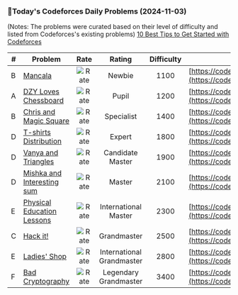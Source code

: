 ### 🌟Today's Codeforces Daily Problems (2024-11-03)
(Notes: The problems were curated based on their level of difficulty and listed from Codeforces's existing problems)
[10 Best Tips to Get Started with Codeforces](https://github.com/ika9810/Codeforces-Daily-Problems/blob/main/10%20Best%20Tips%20to%20Get%20Started%20with%20Codeforces.md)

| # | Problem | Rate| Rating | Difficulty | Contest |
|---| ----- | :--------: | :----------: | :----------: | ---------- |
|B|[Mancala](https://codeforces.com/contest/975/problem/B)|![Rate](https://img.shields.io/badge/Newbie-1100-lightgrey)|Newbie|1100|[https://codeforces.com/contest/975](https://codeforces.com/contest/975)|
|A|[DZY Loves Chessboard](https://codeforces.com/contest/445/problem/A)|![Rate](https://img.shields.io/badge/Pupil-1200-brightgreen)|Pupil|1200|[https://codeforces.com/contest/445](https://codeforces.com/contest/445)|
|B|[Chris and Magic Square](https://codeforces.com/contest/711/problem/B)|![Rate](https://img.shields.io/badge/Specialist-1400-9cf)|Specialist|1400|[https://codeforces.com/contest/711](https://codeforces.com/contest/711)|
|D|[T-shirts Distribution](https://codeforces.com/contest/727/problem/D)|![Rate](https://img.shields.io/badge/Expert-1800-blue)|Expert|1800|[https://codeforces.com/contest/727](https://codeforces.com/contest/727)|
|D|[Vanya and Triangles](https://codeforces.com/contest/552/problem/D)|![Rate](https://img.shields.io/badge/Candidate%20Master-1900-blueviolet)|Candidate Master|1900|[https://codeforces.com/contest/552](https://codeforces.com/contest/552)|
|D|[Mishka and Interesting sum](https://codeforces.com/contest/703/problem/D)|![Rate](https://img.shields.io/badge/Master-2100-orange)|Master|2100|[https://codeforces.com/contest/703](https://codeforces.com/contest/703)|
|E|[Physical Education Lessons](https://codeforces.com/contest/915/problem/E)|![Rate](https://img.shields.io/badge/International%20Master-2300-orange)|International Master|2300|[https://codeforces.com/contest/915](https://codeforces.com/contest/915)|
|C|[Hack it!](https://codeforces.com/contest/468/problem/C)|![Rate](https://img.shields.io/badge/Grandmaster-2500-red)|Grandmaster|2500|[https://codeforces.com/contest/468](https://codeforces.com/contest/468)|
|E|[Ladies' Shop](https://codeforces.com/contest/286/problem/E)|![Rate](https://img.shields.io/badge/International%20Grandmaster-2800-red)|International Grandmaster|2800|[https://codeforces.com/contest/286](https://codeforces.com/contest/286)|
|F|[Bad Cryptography](https://codeforces.com/contest/1310/problem/F)|![Rate](https://img.shields.io/badge/Legendary%20Grandmaster-3400-red)|Legendary Grandmaster|3400|[https://codeforces.com/contest/1310](https://codeforces.com/contest/1310)|
